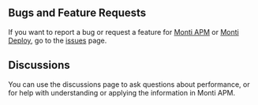 ## Bugs and Feature Requests

If you want to report a bug or request a feature for [Monti APM](https://montiapm.com) or [Monti Deploy](https://montideploy.com), go to the [issues](https://github.com/monti-apm/issues/issues) page.

## Discussions

You can use the discussions page to ask questions about performance, or for help with understanding or applying the information in Monti APM. 
